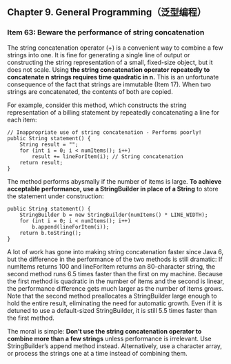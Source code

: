 ## Chapter 9. General Programming（泛型编程）

### Item 63: Beware the performance of string concatenation

The string concatenation operator (+) is a convenient way to combine a few strings into one. It is fine for generating a single line of output or constructing the string representation of a small, fixed-size object, but it does not scale. Using **the string concatenation operator repeatedly to concatenate n strings requires time quadratic in n.** This is an unfortunate consequence of the fact that strings are immutable (Item 17). When two strings are concatenated, the contents of both are copied.

For example, consider this method, which constructs the string representation of a billing statement by repeatedly concatenating a line for each item:

```
// Inappropriate use of string concatenation - Performs poorly!
public String statement() {
    String result = "";
    for (int i = 0; i < numItems(); i++)
        result += lineForItem(i); // String concatenation
    return result;
}
```

The method performs abysmally if the number of items is large. **To achieve acceptable performance, use a StringBuilder in place of a String** to store the statement under construction:

```
public String statement() {
    StringBuilder b = new StringBuilder(numItems() * LINE_WIDTH);
    for (int i = 0; i < numItems(); i++)
        b.append(lineForItem(i));
    return b.toString();
}
```

A lot of work has gone into making string concatenation faster since Java 6, but the difference in the performance of the two methods is still dramatic: If numItems returns 100 and lineForItem returns an 80-character string, the second method runs 6.5 times faster than the first on my machine. Because the first method is quadratic in the number of items and the second is linear, the performance difference gets much larger as the number of items grows. Note that the second method preallocates a StringBuilder large enough to hold the entire result, eliminating the need for automatic growth. Even if it is detuned to use a default-sized StringBuilder, it is still 5.5 times faster than the first method.

The moral is simple: **Don’t use the string concatenation operator to combine more than a few strings** unless performance is irrelevant. Use StringBuilder’s append method instead. Alternatively, use a character array, or process the strings one at a time instead of combining them.


